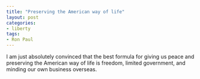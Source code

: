 ```yaml
---
title: "Preserving the American way of life"
layout: post
categories:
- liberty
tags:
- Ron Paul
---
```


I am just absolutely convinced that the best formula for giving us peace and preserving the American way of life is freedom, limited government, and minding our own business overseas.